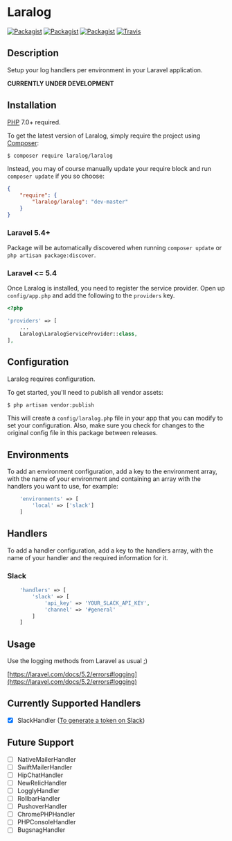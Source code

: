 # Laralog
[![Packagist](https://img.shields.io/packagist/v/Laralog/Laralog.svg?maxAge=2592000&style=flat-square)](https://packagist.org/packages/laralog/laralog)
[![Packagist](https://img.shields.io/packagist/l/Laralog/Laralog.svg?maxAge=2592000&style=flat-square)](https://packagist.org/packages/laralog/laralog)
[![Packagist](https://img.shields.io/packagist/dt/Laralog/Laralog.svg?maxAge=2592000&style=flat-square)](https://packagist.org/packages/laralog/laralog)
[![Travis](https://img.shields.io/travis/WhatDaFox/Laralog.svg?maxAge=2592000&style=flat-square)](https://travis-ci.org/WhatDaFox/Laralog)

## Description 

Setup your log handlers per environment in your Laravel application.

**CURRENTLY UNDER DEVELOPMENT**

## Installation

[PHP](https://php.net) 7.0+ required.

To get the latest version of Laralog, simply require the project using [Composer](https://getcomposer.org):

```bash
$ composer require laralog/laralog
```

Instead, you may of course manually update your require block and run `composer update` if you so choose:

```json
{
    "require": {
        "laralog/laralog": "dev-master"
    }
}
```

### Laravel 5.4+

Package will be automatically discovered when running `composer update` or `php artisan package:discover`.

### Laravel <= 5.4

Once Laralog is installed, you need to register the service provider. Open up `config/app.php` and add the following to the `providers` key.

```php
<?php 

'providers' => [
    ...
    Laralog\LaralogServiceProvider::class,
],
```

## Configuration

Laralog requires configuration.

To get started, you'll need to publish all vendor assets:

```bash
$ php artisan vendor:publish
```

This will create a `config/laralog.php` file in your app that you can modify to set your configuration. 
Also, make sure you check for changes to the original config file in this package between releases.

## Environments

To add an environment configuration, add a key to the environment array, with the name of your environment and
containing an array with the handlers you want to use, for example: 

```php
    'environments' => [
        'local' => ['slack']
    ]
``` 

## Handlers

To add a handler configuration, add a key to the handlers array, with the name of your handler and
the required information for it. 

### Slack

```php
    'handlers' => [
        'slack' => [
            'api_key' => 'YOUR_SLACK_API_KEY',
            'channel' => '#general'
        ]
    ]
``` 

## Usage

Use the logging methods from Laravel as usual ;)

[https://laravel.com/docs/5.2/errors#logging](https://laravel.com/docs/5.2/errors#logging)

## Currently Supported Handlers

- [x] SlackHandler ([To generate a token on Slack](https://api.slack.com/web#auth))

## Future Support

- [ ] NativeMailerHandler
- [ ] SwiftMailerHandler
- [ ] HipChatHandler
- [ ] NewRelicHandler
- [ ] LogglyHandler
- [ ] RollbarHandler
- [ ] PushoverHandler
- [ ] ChromePHPHandler
- [ ] PHPConsoleHandler
- [ ] BugsnagHandler
